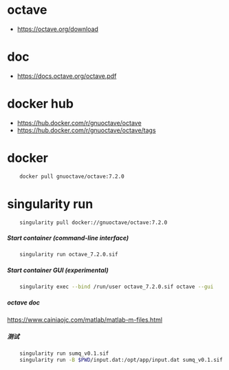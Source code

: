 # octave 
- https://octave.org/download

# doc  
- https://docs.octave.org/octave.pdf


# docker hub 
- https://hub.docker.com/r/gnuoctave/octave
- https://hub.docker.com/r/gnuoctave/octave/tags


# docker
```bash
    docker pull gnuoctave/octave:7.2.0
```

# singularity run 
```bash
    singularity pull docker://gnuoctave/octave:7.2.0
```

##### Start container (command-line interface)
```bash
    singularity run octave_7.2.0.sif
```

##### Start container GUI (experimental)
```bash
    singularity exec --bind /run/user octave_7.2.0.sif octave --gui
```

##### octave doc
https://www.cainiaojc.com/matlab/matlab-m-files.html


##### 测试
```bash
	singularity run sumq_v0.1.sif
	singularity run -B $PWD/input.dat:/opt/app/input.dat sumq_v0.1.sif
```